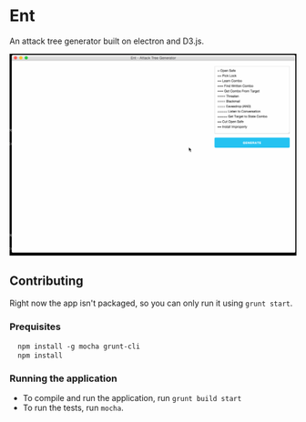 # Ent
An attack tree generator built on electron and D3.js.

![Ent in action](https://github.com/JimmyThompson/ent/blob/master/doc/ent.gif)

## Contributing

Right now the app isn't packaged, so you can only run it using `grunt start`.

### Prequisites

``` shell
  npm install -g mocha grunt-cli
  npm install
```

### Running the application

* To compile and run the application, run `grunt build start`
* To run the tests, run `mocha`.
